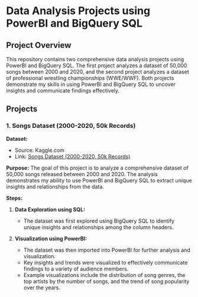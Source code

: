 # Data Analysis Projects using PowerBI and BigQuery SQL

## Project Overview

This repository contains two comprehensive data analysis projects using PowerBI and BigQuery SQL. The first project analyzes a dataset of 50,000 songs between 2000 and 2020, and the second project analyzes a dataset of professional wrestling championships (WWE/WWF). Both projects demonstrate my skills in using PowerBI and BigQuery SQL to uncover insights and communicate findings effectively.

## Projects

### 1. Songs Dataset (2000-2020, 50k Records)

**Dataset:**
- Source: Kaggle.com
- Link: [Songs Dataset (2000-2020, 50k Records)](https://www.kaggle.com/datasets/waqi786/songs-dataset-2000-2020-50k-records)

**Purpose:**
The goal of this project is to analyze a comprehensive dataset of 50,000 songs released between 2000 and 2020. The analysis demonstrates my ability to use PowerBI and BigQuery SQL to extract unique insights and relationships from the data.

**Steps:**
1. **Data Exploration using SQL:**
   - The dataset was first explored using BigQuery SQL to identify unique insights and relationships among the column headers.

2. **Visualization using PowerBI:**
   - The dataset was then imported into PowerBI for further analysis and visualization.
   - Key insights and trends were visualized to effectively communicate findings to a variety of audience members.
   - Example visualizations include the distribution of song genres, the top artists by the number of songs, and the trend of song popularity over the years.
